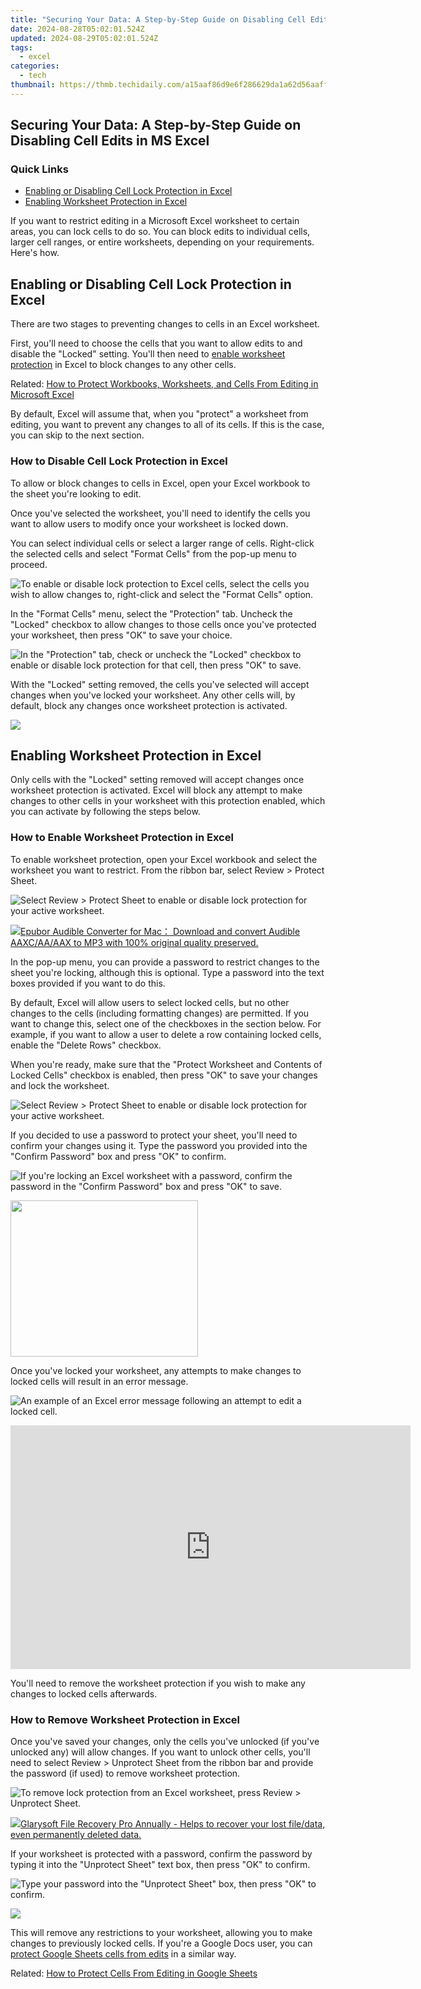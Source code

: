 ```yaml
---
title: "Securing Your Data: A Step-by-Step Guide on Disabling Cell Edits in MS Excel"
date: 2024-08-28T05:02:01.524Z
updated: 2024-08-29T05:02:01.524Z
tags:
  - excel
categories:
  - tech
thumbnail: https://thmb.techidaily.com/a15aaf86d9e6f286629da1a62d56aaff3df86baa99afaf09eec0439a28bfe3f5.jpg
---
```


## Securing Your Data: A Step-by-Step Guide on Disabling Cell Edits in MS Excel

### Quick Links

* [Enabling or Disabling Cell Lock Protection in Excel](https://buynow-marvelous.techidaily.com/get-premium-viewing-with-the-wallet-friendly-lg-prise-model-24lh4830-an-unbeatable-deal/)
* [Enabling Worksheet Protection in Excel](https://tiktok-clips.techidaily.com/setting-up-your-tiktok-broadcast-on-a-desktop/)

 If you want to restrict editing in a Microsoft Excel worksheet to certain areas, you can lock cells to do so. You can block edits to individual cells, larger cell ranges, or entire worksheets, depending on your requirements. Here's how.

##  Enabling or Disabling Cell Lock Protection in Excel

 There are two stages to preventing changes to cells in an Excel worksheet.

 First, you'll need to choose the cells that you want to allow edits to and disable the "Locked" setting. You'll then need to [enable worksheet protection](https://screen-recording.techidaily.com/updated-essential-tips-for-gameplay-screen-captures-on-xbox-one-for-2024/) in Excel to block changes to any other cells.

Related: [How to Protect Workbooks, Worksheets, and Cells From Editing in Microsoft Excel](https://screen-recording.techidaily.com/updated-essential-tips-for-gameplay-screen-captures-on-xbox-one-for-2024/) 

 By default, Excel will assume that, when you "protect" a worksheet from editing, you want to prevent any changes to all of its cells. If this is the case, you can skip to the next section.

###  How to Disable Cell Lock Protection in Excel

 To allow or block changes to cells in Excel, open your Excel workbook to the sheet you're looking to edit.

 Once you've selected the worksheet, you'll need to identify the cells you want to allow users to modify once your worksheet is locked down.

 You can select individual cells or select a larger range of cells. Right-click the selected cells and select "Format Cells" from the pop-up menu to proceed.

![To enable or disable lock protection to Excel cells, select the cells you wish to allow changes to, right-click and select the "Format Cells" option.](https://static1.howtogeekimages.com/wordpress/wp-content/uploads/2021/07/Excel-Format-Cells-Menu-Option.png) 

 In the "Format Cells" menu, select the "Protection" tab. Uncheck the "Locked" checkbox to allow changes to those cells once you've protected your worksheet, then press "OK" to save your choice.

![In the "Protection" tab, check or uncheck the "Locked" checkbox to enable or disable lock protection for that cell, then press "OK" to save.](https://static1.howtogeekimages.com/wordpress/wp-content/uploads/2021/07/Excel-Locked-Cell-Setting.png) 

 With the "Locked" setting removed, the cells you've selected will accept changes when you've locked your worksheet. Any other cells will, by default, block any changes once worksheet protection is activated.

<!-- affiliate ads begin -->
<a href="https://secure.2checkout.com/order/checkout.php?PRODS=3851691&QTY=1&AFFILIATE=108875&CART=1"><img src="http://www.aiseesoft.com/avangate/30p/banner.jpg" border="0"></a>
<!-- affiliate ads end -->
##  Enabling Worksheet Protection in Excel

 Only cells with the "Locked" setting removed will accept changes once worksheet protection is activated. Excel will block any attempt to make changes to other cells in your worksheet with this protection enabled, which you can activate by following the steps below.

###  How to Enable Worksheet Protection in Excel

 To enable worksheet protection, open your Excel workbook and select the worksheet you want to restrict. From the ribbon bar, select Review > Protect Sheet.

![Select Review > Protect Sheet to enable or disable lock protection for your active worksheet.](https://static1.howtogeekimages.com/wordpress/wp-content/uploads/2021/07/Excel-Protect-Sheet-Option.png) 

<!-- affiliate ads begin -->
<a href="https://secure.2checkout.com/order/checkout.php?PRODS=4713565&QTY=1&AFFILIATE=108875&CART=1"><img src="https://www.epubor.com/images/uppic/audible-converter-interface.png" border="0">Epubor Audible Converter for Mac： Download and convert Audible AAXC/AA/AAX to MP3 with 100% original quality preserved.</a>
<!-- affiliate ads end -->
 In the pop-up menu, you can provide a password to restrict changes to the sheet you're locking, although this is optional. Type a password into the text boxes provided if you want to do this.

 By default, Excel will allow users to select locked cells, but no other changes to the cells (including formatting changes) are permitted. If you want to change this, select one of the checkboxes in the section below. For example, if you want to allow a user to delete a row containing locked cells, enable the "Delete Rows" checkbox.

 When you're ready, make sure that the "Protect Worksheet and Contents of Locked Cells" checkbox is enabled, then press "OK" to save your changes and lock the worksheet.

![Select Review > Protect Sheet to enable or disable lock protection for your active worksheet.](https://static1.howtogeekimages.com/wordpress/wp-content/uploads/2021/07/Excel-Protect-Sheet-Option.png) 

 If you decided to use a password to protect your sheet, you'll need to confirm your changes using it. Type the password you provided into the "Confirm Password" box and press "OK" to confirm.

![If you're locking an Excel worksheet with a password, confirm the password in the "Confirm Password" box and press "OK" to save.](https://static1.howtogeekimages.com/wordpress/wp-content/uploads/2021/07/Excel-Lock-Sheet-Confirm-Password.png) 

<!-- affiliate ads begin -->
<a href="https://boody-eco-wear.pxf.io/c/5597632/1567905/13846" target="_top" id="1567905"><img src="//a.impactradius-go.com/display-ad/13846-1567905" border="0" alt="" width="300" height="250"/></a><img height="0" width="0" src="https://imp.pxf.io/i/5597632/1567905/13846" style="position:absolute;visibility:hidden;" border="0" />
<!-- affiliate ads end -->
 Once you've locked your worksheet, any attempts to make changes to locked cells will result in an error message.

![An example of an Excel error message following an attempt to edit a locked cell.](https://static1.howtogeekimages.com/wordpress/wp-content/uploads/2021/07/Excel-Locked-Cell-Error-Message.png) 

<!-- affiliate ads begin -->
<a href="https://secure.2checkout.com/order/checkout.php?PRODS=2337838&QTY=1&AFFILIATE=108875&CART=1"><iframe width="640" height="390" src="https://www.youtube.com/embed/rzZwphIv4RM" title="APFill - Ink and Toner Coverage Calculator" frameborder="0" allow="accelerometer; autoplay; clipboard-write; encrypted-media; gyroscope; picture-in-picture; web-share" referrerpolicy="strict-origin-when-cross-origin" allowfullscreen></iframe></a>
<!-- affiliate ads end -->
 You'll need to remove the worksheet protection if you wish to make any changes to locked cells afterwards.

###  How to Remove Worksheet Protection in Excel

 Once you've saved your changes, only the cells you've unlocked (if you've unlocked any) will allow changes. If you want to unlock other cells, you'll need to select Review > Unprotect Sheet from the ribbon bar and provide the password (if used) to remove worksheet protection.

![To remove lock protection from an Excel worksheet, press Review > Unprotect Sheet.](https://static1.howtogeekimages.com/wordpress/wp-content/uploads/2021/07/Excel-Unprotect-Sheet-Option.png) 

<!-- affiliate ads begin -->
<a href="https://order.glarysoft.com/order/checkout.php?PRODS=35504869&QTY=1&AFFILIATE=108875&CART=1"><img src="https://secure.avangate.com/images/merchant/6734fa703f6633ab896eecbdfad8953a/products/1_FR-200-1.png" border="0">Glarysoft File Recovery Pro Annually -  Helps to recover your lost file/data, even permanently deleted data. 
</a>
<!-- affiliate ads end -->
 If your worksheet is protected with a password, confirm the password by typing it into the "Unprotect Sheet" text box, then press "OK" to confirm.

![Type your password into the "Unprotect Sheet" box, then press "OK" to confirm.](https://static1.howtogeekimages.com/wordpress/wp-content/uploads/2021/07/Excel-Unprotect-Sheet-Password-Prompt.png) 

<!-- affiliate ads begin -->
<a href="https://secure.2checkout.com/order/checkout.php?PRODS=4940312&QTY=1&AFFILIATE=108875&CART=1"><img src="https://secure.avangate.com/images/merchant/333ac5d90817d69113471fbb6e531bee/sps-partnership-728x90eng.png" border="0"></a>
<!-- affiliate ads end -->
 This will remove any restrictions to your worksheet, allowing you to make changes to previously locked cells. If you're a Google Docs user, you can [protect Google Sheets cells from edits](https://win-howtos.techidaily.com/overcoming-windows-11-stalling-during-installation-how-to/) in a similar way.

Related: [How to Protect Cells From Editing in Google Sheets](https://win-howtos.techidaily.com/overcoming-windows-11-stalling-during-installation-how-to/)

<ins class="adsbygoogle"
     style="display:block"
     data-ad-format="autorelaxed"
     data-ad-client="ca-pub-7571918770474297"
     data-ad-slot="1223367746"></ins>



<ins class="adsbygoogle"
     style="display:block"
     data-ad-client="ca-pub-7571918770474297"
     data-ad-slot="8358498916"
     data-ad-format="auto"
     data-full-width-responsive="true"></ins>


